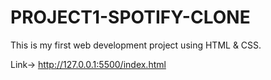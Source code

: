 # PROJECT1-SPOTIFY-CLONE
This is my first web development project using HTML &amp; CSS.

Link-> http://127.0.0.1:5500/index.html
